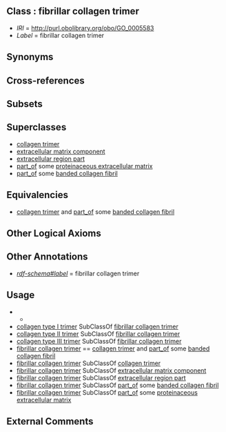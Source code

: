 
## Class : fibrillar collagen trimer

 * *IRI* = http://purl.obolibrary.org/obo/GO_0005583
 * *Label* = fibrillar collagen trimer

## Synonyms


## Cross-references


## Subsets


## Superclasses

 * [collagen trimer](../../GO/81/GO_0005581.md)
 * [extracellular matrix component](../../GO/20/GO_0044420.md)
 * [extracellular region part](../../GO/21/GO_0044421.md)
 * [part_of](../../BFO/50/BFO_0000050.md) some [proteinaceous extracellular matrix](../../GO/78/GO_0005578.md)
 * [part_of](../../BFO/50/BFO_0000050.md) some [banded collagen fibril](../../GO/43/GO_0098643.md)

## Equivalencies

 * [collagen trimer](../../GO/81/GO_0005581.md) and [part_of](../../BFO/50/BFO_0000050.md) some [banded collagen fibril](../../GO/43/GO_0098643.md)

## Other Logical Axioms


## Other Annotations

 * *[rdf-schema#label](../../el/rdf-schema#label.md)* = fibrillar collagen trimer

## Usage

 * -
 * [collagen type I trimer](../../GO/84/GO_0005584.md) SubClassOf [fibrillar collagen trimer](../../GO/83/GO_0005583.md)
 * [collagen type II trimer](../../GO/85/GO_0005585.md) SubClassOf [fibrillar collagen trimer](../../GO/83/GO_0005583.md)
 * [collagen type III trimer](../../GO/86/GO_0005586.md) SubClassOf [fibrillar collagen trimer](../../GO/83/GO_0005583.md)
 * [fibrillar collagen trimer](../../GO/83/GO_0005583.md) == [collagen trimer](../../GO/81/GO_0005581.md) and [part_of](../../BFO/50/BFO_0000050.md) some [banded collagen fibril](../../GO/43/GO_0098643.md)
 * [fibrillar collagen trimer](../../GO/83/GO_0005583.md) SubClassOf [collagen trimer](../../GO/81/GO_0005581.md)
 * [fibrillar collagen trimer](../../GO/83/GO_0005583.md) SubClassOf [extracellular matrix component](../../GO/20/GO_0044420.md)
 * [fibrillar collagen trimer](../../GO/83/GO_0005583.md) SubClassOf [extracellular region part](../../GO/21/GO_0044421.md)
 * [fibrillar collagen trimer](../../GO/83/GO_0005583.md) SubClassOf [part_of](../../BFO/50/BFO_0000050.md) some [banded collagen fibril](../../GO/43/GO_0098643.md)
 * [fibrillar collagen trimer](../../GO/83/GO_0005583.md) SubClassOf [part_of](../../BFO/50/BFO_0000050.md) some [proteinaceous extracellular matrix](../../GO/78/GO_0005578.md)

## External Comments

